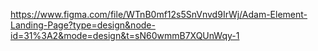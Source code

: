 https://www.figma.com/file/WTnB0mf12s5SnVnvd9IrWj/Adam-Element-Landing-Page?type=design&node-id=31%3A2&mode=design&t=sN60wmmB7XQUnWqy-1